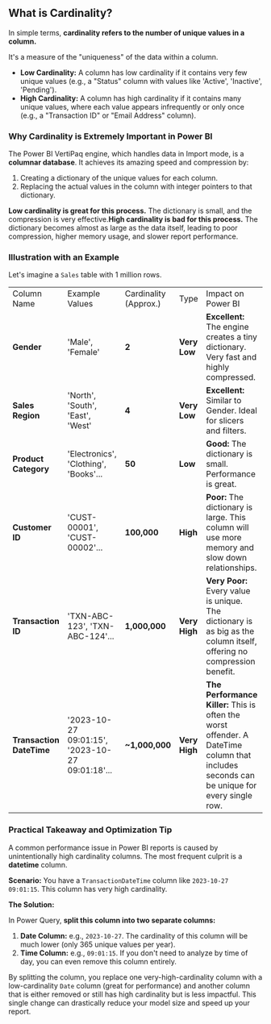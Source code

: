## What is Cardinality?

In simple terms, **cardinality refers to the number of unique values in a column.**

It's a measure of the "uniqueness" of the data within a column.

- **Low Cardinality:** A column has low cardinality if it contains very few unique values (e.g., a "Status" column with values like 'Active', 'Inactive', 'Pending').
- **High Cardinality:** A column has high cardinality if it contains many unique values, where each value appears infrequently or only once (e.g., a "Transaction ID" or "Email Address" column).

### Why Cardinality is Extremely Important in Power BI

The Power BI VertiPaq engine, which handles data in Import mode, is a **columnar database**. It achieves its amazing speed and compression by:

1. Creating a dictionary of the unique values for each column.
2. Replacing the actual values in the column with integer pointers to that dictionary.

**Low cardinality is great for this process.** The dictionary is small, and the compression is very effective.**High cardinality is bad for this process.** The dictionary becomes almost as large as the data itself, leading to poor compression, higher memory usage, and slower report performance.

### Illustration with an Example

Let's imagine a `Sales` table with 1 million rows.

|   |   |   |   |   |
|---|---|---|---|---|
|Column Name|Example Values|Cardinality (Approx.)|Type|Impact on Power BI|
|**Gender**|'Male', 'Female'|**2**|**Very Low**|**Excellent:** The engine creates a tiny dictionary. Very fast and highly compressed.|
|**Sales Region**|'North', 'South', 'East', 'West'|**4**|**Very Low**|**Excellent:** Similar to Gender. Ideal for slicers and filters.|
|**Product Category**|'Electronics', 'Clothing', 'Books'...|**50**|**Low**|**Good:** The dictionary is small. Performance is great.|
|**Customer ID**|'CUST-00001', 'CUST-00002'...|**100,000**|**High**|**Poor:** The dictionary is large. This column will use more memory and slow down relationships.|
|**Transaction ID**|'TXN-ABC-123', 'TXN-ABC-124'...|**1,000,000**|**Very High**|**Very Poor:** Every value is unique. The dictionary is as big as the column itself, offering no compression benefit.|
|**Transaction DateTime**|'2023-10-27 09:01:15', '2023-10-27 09:01:18'...|**~1,000,000**|**Very High**|**The Performance Killer:** This is often the worst offender. A DateTime column that includes seconds can be unique for every single row.|

### Practical Takeaway and Optimization Tip

A common performance issue in Power BI reports is caused by unintentionally high cardinality columns. The most frequent culprit is a **datetime** column.

**Scenario:** You have a `TransactionDateTime` column like `2023-10-27 09:01:15`. This column has very high cardinality.

**The Solution:**

In Power Query, **split this column into two separate columns:**

1. **Date Column:** e.g., `2023-10-27`. The cardinality of this column will be much lower (only 365 unique values per year).
2. **Time Column:** e.g., `09:01:15`. If you don't need to analyze by time of day, you can even remove this column entirely.

By splitting the column, you replace one very-high-cardinality column with a low-cardinality `Date` column (great for performance) and another column that is either removed or still has high cardinality but is less impactful. This single change can drastically reduce your model size and speed up your report.
